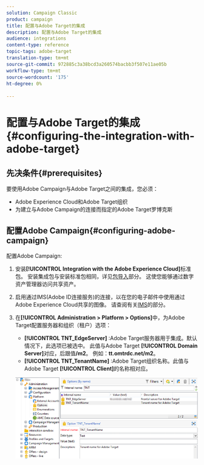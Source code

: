 ```yaml
---
solution: Campaign Classic
product: campaign
title: 配置与Adobe Target的集成
description: 配置与Adobe Target的集成
audience: integrations
content-type: reference
topic-tags: adobe-target
translation-type: tm+mt
source-git-commit: 972885c3a38bcd3a260574bacbb3f507e11ae05b
workflow-type: tm+mt
source-wordcount: '175'
ht-degree: 0%

---
```



# 配置与Adobe Target的集成{#configuring-the-integration-with-adobe-target}

## 先决条件{#prerequisites}

要使用Adobe Campaign与Adobe Target之间的集成，您必须：

* Adobe Experience Cloud和Adobe Target组织
* 为建立与Adobe Campaign的连接而指定的Adobe Target罗博克斯

## 配置Adobe Campaign{#configuring-adobe-campaign}

配置Adobe Campaign:

1. 安装&#x200B;**[!UICONTROL Integration with the Adobe Experience Cloud]**&#x200B;标准包。 安装集成包与安装标准包相同，详见[包导入](../../platform/using/working-with-data-packages.md#importing-packages)部分。 这使您能够通过数字资产管理器访问共享资产。
1. 启用通过IMS(Adobe ID连接服务)的连接，以在您的电子邮件中使用通过Adobe Experience Cloud共享的图像。 请查阅有关[IMS](../../integrations/using/about-adobe-id.md)的部分。
1. 在&#x200B;**[!UICONTROL Administration > Platform > Options]**&#x200B;中，为Adobe Target配置服务器和组织（租户）选项：

   * **[!UICONTROL TNT_EdgeServer]** :Adobe Target服务器用于集成。默认情况下，此选项已被选中。 此值与Adobe Target **[!UICONTROL Domain Server]**&#x200B;对应，后跟值&#x200B;**/m2**。 例如：**tt.omtrdc.net/m2**。
   * **[!UICONTROL TNT_TenantName]** :Adobe Target组织名称。此值与Adobe Target **[!UICONTROL Client]**&#x200B;的名称相对应。

   ![](assets/tar_options.png)

